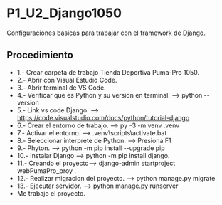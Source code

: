 # P1_U2_Django1050
Configuraciones básicas para trabajar con el framework de Django.
## Procedimiento
- 1.- Crear carpeta de trabajo Tienda Deportiva Puma-Pro 1050.
- 2.- Abrir con Visual Estudio Code.
- 3.- Abrir terminal de VS Code.
- 4.- Verificar que es Python y su version en terminal. -->  python --version
- 5.- Link vs code Django. --> https://code.visualstudio.com/docs/python/tutorial-django
- 6.- Crear el entorno de trabajo. --> py -3 -m venv .venv
- 7.- Activar el entorno. --> .venv\scripts\activate.bat
- 8.- Seleccionar interprete de Python. --> Presiona F1
- 9.- Phyton. --> python -m pip install --upgrade pip
- 10.- Instalar Django --> python -m pip install django.
- 11.- Creando el proyecto--> django-admin startproject webPumaPro_proy .
- 12.- Realizar migracion del proyecto. --> python manage.py migrate
- 13.- Ejecutar servidor. --> python manage.py runserver
- Me trabajo el proyecto.

